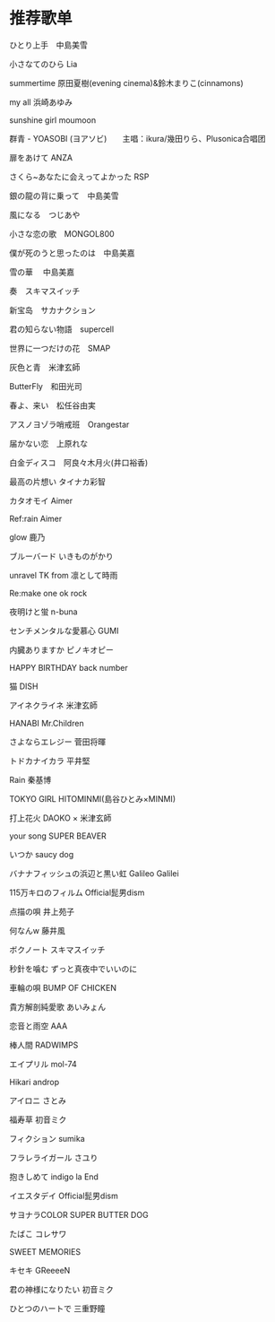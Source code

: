 # 推荐歌单

ひとり上手　中島美雪

小さなてのひら   Lia 

summertime    原田夏樹(evening cinema)&鈴木まりこ(cinnamons)　

my all 			浜崎あゆみ

sunshine girl	moumoon

群青 	- YOASOBI (ヨアソビ)　　主唱：ikura/幾田りら、Plusonica合唱团

扉をあけて	ANZA

さくら~あなたに会えってよかった	RSP

銀の龍の背に乗って　中島美雪

風になる　つじあや

小さな恋の歌　MONGOL800

僕が死のうと思ったのは　中島美嘉

雪の華 　中島美嘉

奏　スキマスイッチ

新宝岛　サカナクション

君の知らない物語　supercell

世界に一つだけの花　SMAP

灰色と青　米津玄師

ButterFly　和田光司

春よ、来い　松任谷由実

アスノヨゾラ哨戒班　Orangestar

届かない恋　上原れな

白金ディスコ　阿良々木月火(井口裕香)

最高の片想い   タイナカ彩智

カタオモイ	Aimer

Ref:rain Aimer

glow  鹿乃

ブルーバード	 いきものがかり

unravel	TK from 凛として時雨

Re:make	one ok rock 

夜明けと蛍   n-buna

センチメンタルな愛慕心   GUMI

内臓ありますか  ピノキオピー

HAPPY BIRTHDAY  back number

猫 DISH

アイネクライネ  米津玄師

HANABI  Mr.Children

さよならエレジー  菅田将暉

トドカナイカラ  平井堅

Rain   秦基博

TOKYO GIRL  HITOMINMI(島谷ひとみ×MINMI)

打上花火   DAOKO × 米津玄師

your song  SUPER BEAVER

いつか    saucy dog

バナナフィッシュの浜辺と黒い虹   Galileo Galilei

115万キロのフィルム  Official髭男dism

点描の唄     井上苑子

何なんw   藤井風

ボクノート     スキマスイッチ

秒針を噛む   ずっと真夜中でいいのに

車輪の唄   BUMP OF CHICKEN

貴方解剖純愛歌    あいみょん

恋音と雨空   AAA

棒人間   RADWIMPS

エイプリル   mol-74

Hikari     androp

アイロニ  さとみ

福寿草   初音ミク

フィクション   sumika

フラレライガール  さユり

抱きしめて  indigo la End

イエスタデイ   Official髭男dism

サヨナラCOLOR   SUPER BUTTER DOG

たばこ    コレサワ

SWEET MEMORIES

キセキ   GReeeeN

君の神様になりたい  初音ミク

ひとつのハートで  三重野瞳

